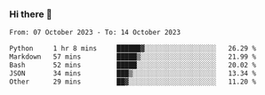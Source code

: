 ### Hi there 👋

<!--
**palaashatri/palaashatri** is a ✨ _special_ ✨ repository because its `README.md` (this file) appears on your GitHub profile.

Here are some ideas to get you started:

- 🔭 I’m currently working on ...
- 🌱 I’m currently learning ...
- 👯 I’m looking to collaborate on ...
- 🤔 I’m looking for help with ...
- 💬 Ask me about ...
- 📫 How to reach me: ...
- 😄 Pronouns: ...
- ⚡ Fun fact: ...
-->

<!--START_SECTION:waka-->

```txt
From: 07 October 2023 - To: 14 October 2023

Python     1 hr 8 mins     ██████▓░░░░░░░░░░░░░░░░░░   26.29 %
Markdown   57 mins         █████▒░░░░░░░░░░░░░░░░░░░   21.99 %
Bash       52 mins         █████░░░░░░░░░░░░░░░░░░░░   20.02 %
JSON       34 mins         ███▒░░░░░░░░░░░░░░░░░░░░░   13.34 %
Other      29 mins         ██▓░░░░░░░░░░░░░░░░░░░░░░   11.20 %
```

<!--END_SECTION:waka-->
